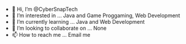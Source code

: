 - 👋 Hi, I’m @CyberSnapTech
- 👀 I’m interested in ... Java and Game Proggaming, Web Development
- 🌱 I’m currently learning ... Java and Web Development
- 💞️ I’m looking to collaborate on ... None 
- 📫 How to reach me ... Email me

<!---
CyberSnapTech/CyberSnapTech is a ✨ special ✨ repository because its `README.md` (this file) appears on your GitHub profile.
You can click the Preview link to take a look at your changes.
--->
